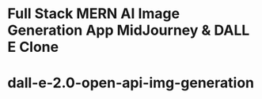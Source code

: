 # Full Stack MERN AI Image Generation App  MidJourney & DALL E Clone
# dall-e-2.0-open-api-img-generation

